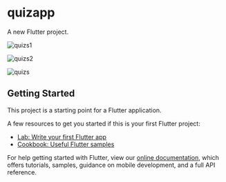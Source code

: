 # quizapp

A new Flutter project.

![quizs1](https://user-images.githubusercontent.com/94105839/157063535-e9ef59d3-be5c-436b-8165-013b541e9c9d.PNG)


![quizs2](https://user-images.githubusercontent.com/94105839/157063621-1309a40a-60c1-4beb-a3ac-25774fd8d5a5.PNG)


![quizs](https://user-images.githubusercontent.com/94105839/157063699-4407cc20-66f2-4024-b052-813839e39029.PNG)


## Getting Started

This project is a starting point for a Flutter application.

A few resources to get you started if this is your first Flutter project:

- [Lab: Write your first Flutter app](https://flutter.dev/docs/get-started/codelab)
- [Cookbook: Useful Flutter samples](https://flutter.dev/docs/cookbook)

For help getting started with Flutter, view our
[online documentation](https://flutter.dev/docs), which offers tutorials,
samples, guidance on mobile development, and a full API reference.
